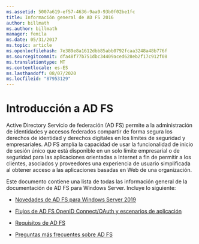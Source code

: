 ```yaml
---
ms.assetid: 5007a619-ef57-4636-9aa9-93b0f02be1fc
title: Información general de AD FS 2016
author: billmath
ms.author: billmath
manager: femila
ms.date: 05/31/2017
ms.topic: article
ms.openlocfilehash: 7e389e8a1612dbb85abb0792fcaa3248a48b776f
ms.sourcegitcommit: dfa48f77b751dbc34409aced628eb2f17c912f08
ms.translationtype: MT
ms.contentlocale: es-ES
ms.lasthandoff: 08/07/2020
ms.locfileid: "87953129"
---
```

# <a name="ad-fs-overview"></a>Introducción a AD FS

Active Directory Servicio de federación (AD FS) permite a la administración de identidades y accesos federados compartir de forma segura los derechos de identidad y derechos digitales en los límites de seguridad y empresariales. AD FS amplía la capacidad de usar la funcionalidad de inicio de sesión único que está disponible en un solo límite empresarial o de seguridad para las aplicaciones orientadas a Internet a fin de permitir a los clientes, asociados y proveedores una experiencia de usuario simplificada al obtener acceso a las aplicaciones basadas en Web de una organización.

Este documento contiene una lista de todas las información general de la documentación de AD FS para Windows Server. Incluye lo siguiente:


* [Novedades de AD FS para Windows Server 2019](../ad-fs/overview/whats-new-active-directory-federation-services-windows-server.md)

* [Flujos de AD FS OpenID Connect/OAuth y escenarios de aplicación](../ad-fs/overview/ad-fs-openid-connect-oauth-flows-scenarios.md)

* [Requisitos de AD FS](./overview/ad-fs-requirements.md)

* [Preguntas más frecuentes sobre AD FS](../ad-fs/overview/AD-FS-FAQ.md)



